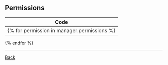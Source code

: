 ## Permissions

| Code                           |
|--------------------------------|
{% for permission in manager.permissions %}| {{ permission }} |
{% endfor %}

---
[Back](index.md)